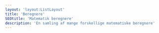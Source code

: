 ```yaml
---
layout: 'layout:ListLayout'
title: 'Beregnere'
SEOtitle: 'Matematik beregnere'
description: 'En samling af mange forskellige matematiske beregnere'
---
```

